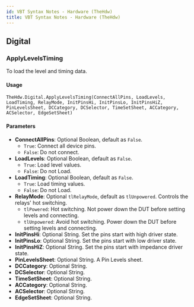 ```yaml
---
id: VBT Syntax Notes - Hardware (TheHdw)
title: VBT Syntax Notes - Hardware (TheHdw)
---
```


## Digital

### ApplyLevelsTiming

To load the level and timing data.

#### Usage

```VB
TheHdw.Digital.ApplyLevelsTiming(ConnectAllPins, LoadLevels, LoadTiming, RelayMode, InitPinsHi, InitPinsLo, InitPinsHiZ, PinLevelsSheet, DCCategory, DCSelector, TimeSetSheet, ACCategory, ACSelector, EdgeSetSheet)
```

#### Parameters

- **ConnectAllPins**: Optional Boolean, default as `False`.
  - `True`: Connect all device pins.
  - `False`: Do not connect.
- **LoadLevels**: Optional Boolean, default as `False`.
  - `True`: Load level values.
  - `False`: Do not Load.
- **LoadTiming**: Optional Boolean, default as `False`.
  - `True`: Load timing values.
  - `False`: Do not Load.
- **RelayMode**: Optional `tlRelayMode`, default as `tlUnpowered`. Controls the relays' hot switching.
  - `tlPowered`: Hot switching. Not power down the DUT before setting levels and connecting.
  - `tlUnpowered`: Avoid hot switching. Power down the DUT before setting levels and connecting.
- **InitPinsHi**: Optional String. Set the pins start with high driver state.
- **InitPinsLo**: Optional String. Set the pins start with low driver state.
- **InitPinsHiZ**: Optional String. Set the pins start with impedance driver state.
- **PinLevelsSheet**: Optional String. A Pin Levels sheet.
- **DCCategory**: Optional String.
- **DCSelector**: Optional String.
- **TimeSetSheet**: Optional String.
- **ACCategory**: Optional String.
- **ACSelector**: Optional String.
- **EdgeSetSheet**: Optional String.
